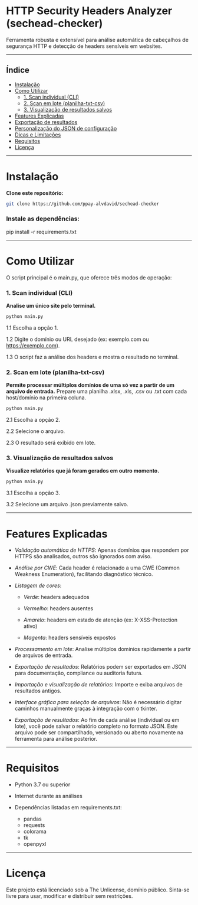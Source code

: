 # HTTP Security Headers Analyzer (sechead-checker)

Ferramenta robusta e extensível para análise automática de cabeçalhos de segurança HTTP e detecção de headers sensíveis em websites.  

---

## Índice

- [Instalação](#instalação)
- [Como Utilizar](#como-utilizar)
  - [1. Scan individual (CLI)](#1-scan-individual-cli)
  - [2. Scan em lote (planilha-txt-csv)](#2-scan-em-lote-planilha-txt-csv)
  - [3. Visualização de resultados salvos](#3-visualização-de-resultados-salvos)
- [Features Explicadas](#features-explicadas)
- [Exportação de resultados](#exportação-de-resultados)
- [Personalização do JSON de configuração](#personalização-do-json-de-configuração)
- [Dicas e Limitações](#dicas-e-limitações)
- [Requisitos](#requisitos)
- [Licença](#licença)

---

# Instalação

**Clone este repositório:**
   ```bash
   git clone https://github.com/ppay-alvdavid/sechead-checker
   ```

### Instale as dependências:
pip install -r requirements.txt

---
# Como Utilizar
O script principal é o main.py, que oferece três modos de operação:

### 1. Scan individual (CLI)
**Analise um único site pelo terminal.** 
```bash
python main.py
```
1.1 Escolha a opção 1.

1.2 Digite o domínio ou URL desejado (ex: exemplo.com ou https://exemplo.com).

1.3 O script faz a análise dos headers e mostra o resultado no terminal.

### 2. Scan em lote (planilha-txt-csv)
**Permite processar múltiplos domínios de uma só vez a partir de um arquivo de entrada.** Prepare uma planilha .xlsx, .xls, .csv ou .txt com cada host/domínio na primeira coluna.

```bash
python main.py
```

2.1 Escolha a opção 2.

2.2 Selecione o arquivo.

2.3 O resultado será exibido em lote.

### 3. Visualização de resultados salvos
**Visualize relatórios que já foram gerados em outro momento.**

```bash
python main.py
```

3.1 Escolha a opção 3.

3.2 Selecione um arquivo .json previamente salvo.

---

# Features Explicadas

- *Validação automática de HTTPS*: Apenas domínios que respondem por HTTPS são analisados, outros são ignorados com aviso.

- *Análise por CWE*: Cada header é relacionado a uma CWE (Common Weakness Enumeration), facilitando diagnóstico técnico.

- *Listagem de cores*:

  - *Verde*: headers adequados

  - *Vermelho*: headers ausentes

  - *Amarelo*: headers em estado de atenção (ex: X-XSS-Protection ativo)

  - *Magenta*: headers sensíveis expostos

- *Processamento em lote*: Analise múltiplos domínios rapidamente a partir de arquivos de entrada.

- *Exportação de resultados*: Relatórios podem ser exportados em JSON para documentação, compliance ou auditoria futura.

- *Importação e visualização de relatórios*: Importe e exiba arquivos de resultados antigos.

- *Interface gráfica para seleção de arquivos*: Não é necessário digitar caminhos manualmente graças à integração com o tkinter.

- *Exportação de resultados*: Ao fim de cada análise (individual ou em lote), você pode salvar o relatório completo no formato JSON. Este arquivo pode ser compartilhado, versionado ou aberto novamente na ferramenta para análise posterior.

---

# Requisitos
- Python 3.7 ou superior

- Internet durante as análises

- Dependências listadas em requirements.txt:
  - pandas
  - requests
  - colorama
  - tk
  - openpyxl

---

# Licença
Este projeto está licenciado sob a The Unlicense, domínio público.
Sinta-se livre para usar, modificar e distribuir sem restrições.
